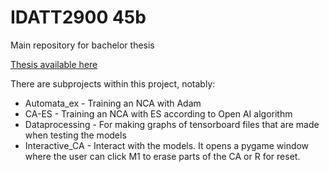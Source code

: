 # IDATT2900 45b

Main repository for bachelor thesis

[Thesis available here](https://ntnuopen.ntnu.no/ntnu-xmlui/handle/11250/3004159)

There are subprojects within this project, notably:

- Automata_ex - Training an NCA with Adam
- CA-ES - Training an NCA with ES according to Open AI algorithm
- Dataprocessing - For making graphs of tensorboard files that are made when testing the models
- Interactive_CA - Interact with the models. It opens a pygame window where the user can click M1 to erase parts of the CA or R for reset.
